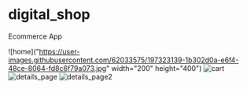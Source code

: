 # digital_shop
 Ecommerce App



![home]("https://user-images.githubusercontent.com/62033575/197323139-1b302d0a-e6f4-48ce-8064-fd8c6f79a073.jpg" width="200" height="400")
![cart](https://user-images.githubusercontent.com/62033575/197323132-8ccf7238-dea8-437e-96aa-43c7171b2a7f.jpg)
![details_page](https://user-images.githubusercontent.com/62033575/197323137-f372ddf7-c2ad-4f16-86be-65265be2d3a2.jpg)
![details_page2](https://user-images.githubusercontent.com/62033575/197323138-6a736769-8543-4b2c-8ea8-48b7f5b92226.jpg)
